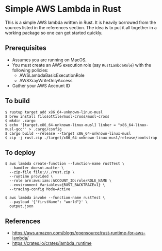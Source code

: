 # Simple AWS Lambda in Rust

This is a simple AWS lambda written in Rust. It is heavily borrowed from 
the sources listed in the references section. The idea is to put it all
together in a working package so one can get started quickly.

## Prerequisites

* Assumes you are running on MacOS.
* You must create an AWS execution role (say `RustLambdaRole`) with the following policies:
    * AWSLambdaBasicExecutionRole
    * AWSXrayWriteOnlyAccess
* Gather your AWS Account ID

## To build

```shell script
$ rustup target add x86_64-unknown-linux-musl
$ brew install filosottile/musl-cross/musl-cross
$ mkdir .cargo
$ echo '[target.x86_64-unknown-linux-musl] linker = "x86_64-linux-musl-gcc"' > .cargo/config
$ cargo build --release --target x86_64-unknown-linux-musl
$ zip -j rust.zip ./target/x86_64-unknown-linux-musl/release/bootstrap
```

## To deploy

```shell script
$ aws lambda create-function --function-name rustTest \
  --handler doesnt.matter \
  --zip-file file://./rust.zip \
  --runtime provided \
  --role arn:aws:iam::ACCOUNT_ID:role/ROLE_NAME \
  --environment Variables={RUST_BACKTRACE=1} \
  --tracing-config Mode=Active

$ aws lambda invoke --function-name rustTest \
  --payload '{"firstName": "world"}' \
  output.json
```

## References

* https://aws.amazon.com/blogs/opensource/rust-runtime-for-aws-lambda/
* https://crates.io/crates/lambda_runtime